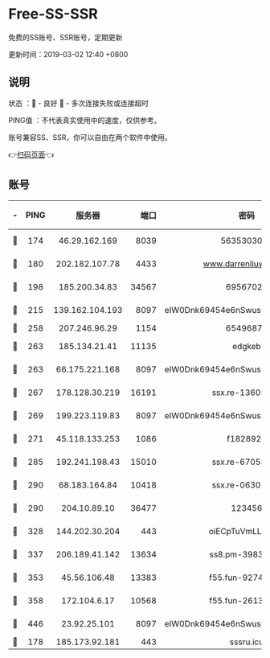 # Free-SS-SSR

免费的SS账号、SSR账号，定期更新

更新时间：2019-03-02 12:40 +0800

## 说明

状态     ：🙂 - 良好 🙁 - 多次连接失败或连接超时

PING值   ：不代表真实使用中的速度，仅供参考。

账号兼容SS、SSR，你可以自由在两个软件中使用。

👉[扫码页面](https://liesauer.github.io/free-ss-ssr.github.io/)👈

## 账号

|-|PING|服务器|端口|密码|加密方式|区域|
|:----:|:----:|:-----:|-----:|:----:|:----:|:----:|
|🙂|174|46.29.162.169|8039|5635303003|aes-256-cfb|RU|
|🙂|180|202.182.107.78|4433|www.darrenliuwei.com|aes-256-cfb|JP|
|🙂|198|185.200.34.83|34567|69567020|aes-256-cfb|US|
|🙂|215|139.162.104.193|8097|eIW0Dnk69454e6nSwuspv9DmS201tQ0D|aes-256-cfb|JP|
|🙂|258|207.246.96.29|1154|65496879|chacha20|US|
|🙂|263|185.134.21.41|11135|edgkeb|aes-256-cfb|GB|
|🙂|263|66.175.221.168|8097|eIW0Dnk69454e6nSwuspv9DmS201tQ0D|aes-256-cfb|US|
|🙂|267|178.128.30.219|16191|ssx.re-13605619|aes-256-cfb|SG|
|🙂|269|199.223.119.83|8097|eIW0Dnk69454e6nSwuspv9DmS201tQ0D|aes-256-cfb|US|
|🙂|271|45.118.133.253|1086|f1828920|aes-256-cfb|SG|
|🙂|285|192.241.198.43|15010|ssx.re-67053093|aes-256-cfb|US|
|🙂|290|68.183.164.84|10418|ssx.re-06301743|aes-256-cfb|US|
|🙂|290|204.10.89.10|36477|123456|aes-256-cfb|US|
|🙂|328|144.202.30.204|443|oiECpTuVmLLxk4Ts|aes-256-cfb|US|
|🙂|337|206.189.41.142|13634|ss8.pm-39830820|aes-256-cfb|SG|
|🙂|353|45.56.106.48|13383|f55.fun-92744438|aes-256-cfb|US|
|🙂|358|172.104.6.17|10568|f55.fun-26137081|aes-256-cfb|US|
|🙂|446|23.92.25.101|8097|eIW0Dnk69454e6nSwuspv9DmS201tQ0D|aes-256-cfb|US|
|🙂|178|185.173.92.181|443|sssru.icu|rc4-md5|RU|
